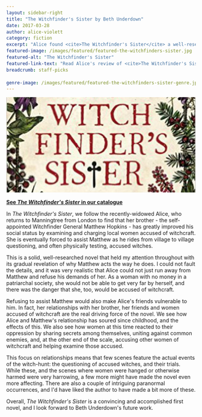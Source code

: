 ```yaml
---
layout: sidebar-right
title: "The Witchfinder's Sister by Beth Underdown"
date: 2017-03-28
author: alice-violett
category: fiction
excerpt: "Alice found <cite>The Witchfinder's Sister</cite> a well-researched, convincing and accomplished first novel."
featured-image: /images/featured/featured-the-witchfinders-sister.jpg
featured-alt: "The Witchfinder's Sister"
featured-link-text: "Read Alice's review of <cite>The Witchfinder's Sister</cite>"
breadcrumb: staff-picks

genre-image: /images/featured/featured-the-witchfinders-sister-genre.jpg
---
```


![The Witchfinder's Sister](/images/featured/featured-the-witchfinders-sister.jpg)

**[See <cite>The Witchfinder's Sister</cite> in our catalogue](https://suffolk.spydus.co.uk/cgi-bin/spydus.exe/ENQ/OPAC/BIBENQ?BRN=2108921)**

In <cite>The Witchfinder's Sister</cite>, we follow the recently-widowed Alice, who returns to Manningtree from London to find that her brother - the self-appointed Witchfinder General Matthew Hopkins - has greatly improved his social status by examining and charging local women accused of witchcraft. She is eventually forced to assist Matthew as he rides from village to village questioning, and often physically testing, accused witches.

This is a solid, well-researched novel that held my attention throughout with its gradual revelation of why Matthew acts the way he does. I could not fault the  details, and it was very realistic that Alice could not just run away from Matthew and refuse his demands of her. As a woman with no money in a patriarchal society, she would not be able to get very far by herself, and there was the danger that she, too, would be accused of witchcraft.

Refusing to assist Matthew would also make Alice's friends vulnerable to him. In fact, her relationships with her brother, her friends and women accused of witchcraft are the real driving force of the novel. We see how Alice and Matthew's relationship has soured since childhood, and the effects of this. We also see how women at this time reacted to their oppression by sharing secrets among themselves, uniting against common enemies, and, at the other end of the scale, accusing other women of witchcraft and helping examine those accused.

This focus on relationships means that few scenes feature the actual events of the witch-hunt: the questioning of accused witches, and their trials. While these, and the scenes where women were hanged or otherwise harmed were very harrowing, a few more might have made the novel even more affecting. There are also a couple of intriguing paranormal occurrences, and I'd have liked the author to have made a bit more of these.

Overall, <cite>The Witchfinder's Sister</cite> is a convincing and accomplished first novel, and I look forward to Beth Underdown's future work.

